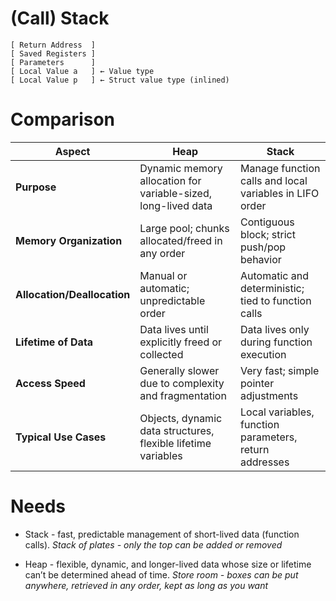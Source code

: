 # (Call) Stack
```
[ Return Address  ]
[ Saved Registers ]
[ Parameters      ]
[ Local Value a   ] ← Value type
[ Local Value p   ] ← Struct value type (inlined)
```

# Comparison
| Aspect                | Heap                                              | Stack                                             |
|-----------------------|--------------------------------------------------|---------------------------------------------------|
| **Purpose**           | Dynamic memory allocation for variable-sized, long-lived data | Manage function calls and local variables in LIFO order |
| **Memory Organization**| Large pool; chunks allocated/freed in any order | Contiguous block; strict push/pop behavior         |
| **Allocation/Deallocation** | Manual or automatic; unpredictable order          | Automatic and deterministic; tied to function calls |
| **Lifetime of Data**  | Data lives until explicitly freed or collected    | Data lives only during function execution          |
| **Access Speed**      | Generally slower due to complexity and fragmentation | Very fast; simple pointer adjustments              |
| **Typical Use Cases** | Objects, dynamic data structures, flexible lifetime variables | Local variables, function parameters, return addresses |

# Needs
- Stack - fast, predictable management of short-lived data (function calls). _Stack of plates - only the top can be added or removed_

- Heap - flexible, dynamic, and longer-lived data whose size or lifetime can’t be determined ahead of time. _Store room - boxes can be put anywhere, retrieved in any order, kept as long as you want_
